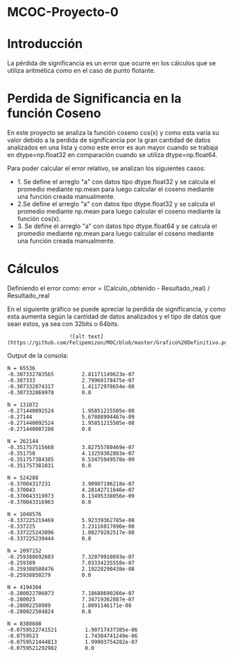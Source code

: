 # MCOC-Proyecto-0

<b> <H1> Introducción </H1> </b>

La pérdida de significancia es un error que ocurre en los cálculos que se utiliza aritmética como en el caso de punto flotante.

<b> <H1> Perdida de Significancia en la función Coseno </H1> </b>

En este proyecto se analiza la función coseno cos(x) y como esta varía su valor debido a la perdida de significancia por la gran cantidad de datos analizados en una lista y como este error es aun mayor cuando se trabaja en dtype=np.float32 en comparación cuando se utiliza dtype=np.float64.

Para poder calcular el error relativo, se analizan los siguientes casos:
<UL>
    <LI>1. Se define el arreglo "a" con datos tipo dtype.float32 y se calcula el promedio mediante np.mean para luego calcular el coseno mediante una función creada manualmente.
    <LI>2.Se define el arreglo "a" con datos tipo dtype.float32 y se calcula el promedio mediante np.mean para luego calcular el coseno mediante la función cos(x).
    <LI>3. Se define el arreglo "a" con datos tipo dtype.float64 y se calcula el promedio mediante np.mean para luego calcular el coseno mediante una función creada manualmente.
</UL>
    
<b> <H1> Cálculos </H1> </b>
Definiendo el error como:
    error = (Calculo_obtenido - Resultado_real) / Resultado_real
   
En el siguiente gráfico se puede apreciar la perdida de significancia, y como esta aumenta según la cantidad de datos analizados y el tipo de datos que sean estos, ya sea con 32bits o 64bits.

                        ![alt text](https://github.com/Felipemizon/MOC/blob/master/Grafico%20Definitivo.png)

Output de la consola:

    N = 65536
    -0.307332783565         2.81171149623e-07
    -0.307333               2.79960178475e-07
    -0.307332874317         1.41172978654e-08
    -0.307332869978         0.0

    N = 131072
    -0.271440092524         1.95851215505e-08
    -0.27144                5.67808994467e-09
    -0.271440092524         1.95851215505e-08
    -0.271440087208         0.0

    N = 262144
    -0.351757515668         3.82755780469e-07
    -0.351758               4.13259302803e-07
    -0.351757384385         9.53475949578e-09
    -0.351757381031         0.0

    N = 524288
    -0.37004317231          3.90907196218e-07
    -0.370043               4.28142711646e-07
    -0.370043319973         8.13495338056e-09
    -0.370043316963         0.0

    N = 1048576
    -0.337225219469         5.92339362785e-08
    -0.337225               3.23116817896e-08
    -0.337225243096         1.08279282517e-08
    -0.337225239444         0.0

    N = 2097152
    -0.259388692683         7.32079910693e-07
    -0.259389               7.03334235558e-07
    -0.259388508476         2.19228290438e-08
    -0.25938850279          0.0

    N = 4194304
    -0.280022706073         7.18688690266e-07
    -0.280023               7.34719362887e-07
    -0.28002250989          1.8091146171e-08
    -0.280022504824         0.0

    N = 8388608
    -0.0759522741521         1.90717437385e-06
    -0.0759523               1.74304741249e-06
    -0.0759521444813         1.99903754282e-07
    -0.0759521292982         0.0
